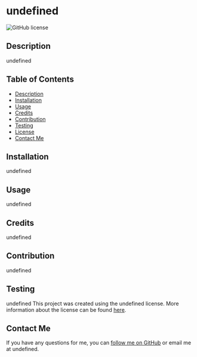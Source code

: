 # undefined
![GitHub license](https://img.shields.io/badge/License-undefined-undefined.svg)
## Description
undefined
## Table of Contents
- [Description](#description)
- [Installation](#installation)
- [Usage](#usage)
- [Credits](#credits)
- [Contribution](#contribution)
- [Testing](#testing)
- [License](#license)
- [Contact Me](#contact-me)
## Installation
undefined
## Usage
undefined
## Credits
undefined
## Contribution
undefined
## Testing
undefined
This project was created using the undefined license. More information about the license can be found [here](undefined).
## Contact Me
If you have any questions for me, you can [follow me on GitHub](github.com/undefined) or email me at undefined.
